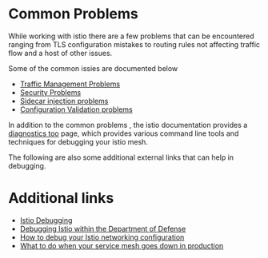 # Common  Problems

While working with istio there are a few problems that can be encountered ranging from TLS configuration mistakes to routing rules not affecting traffic flow and a host of other issues. 

Some of the common issies are documented below 

*  [Traffic Management Problems](https://istio.io/latest/docs/ops/common-problems/network-issues/)
*  [Security Problems](https://istio.io/latest/docs/ops/common-problems/security-issues/)
*  [Sidecar injection problems](https://istio.io/latest/docs/ops/common-problems/injection/)
*  [Configuration Validation problems](https://istio.io/latest/docs/ops/common-problems/validation/)

In addition to the common problems , the istio documentation provides a [diagnostics too](https://istio.io/latest/docs/ops/diagnostic-tools/) page, which provides various command line tools and techniques for debugging your istio mesh. 

The following are also some additional external  links that can help in debugging.

# Additional links 

* [Istio Debugging](https://www.youtube.com/watch?v=QLuQB_JdzvU)
*  [Debugging Istio within the Department of Defense](https://www.youtube.com/watch?v=bZO9iRW-V74)
*  [How to debug your Istio networking configuration](https://www.tetrate.io/blog/debugging-your-istio-networking-configuration/)
*  [What to do when your service mesh goes down in production](https://www.youtube.com/watch?v=XAKY24b7XjQ)